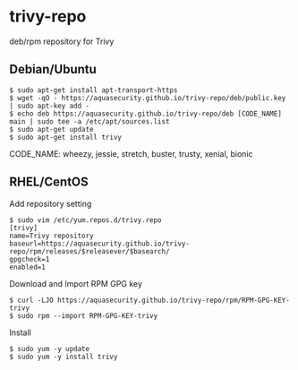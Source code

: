 # trivy-repo
deb/rpm repository for Trivy

## Debian/Ubuntu

```
$ sudo apt-get install apt-transport-https
$ wget -qO - https://aquasecurity.github.io/trivy-repo/deb/public.key | sudo apt-key add -
$ echo deb https://aquasecurity.github.io/trivy-repo/deb [CODE_NAME] main | sudo tee -a /etc/apt/sources.list
$ sudo apt-get update
$ sudo apt-get install trivy
```

CODE_NAME: wheezy, jessie, stretch, buster, trusty, xenial, bionic

## RHEL/CentOS

Add repository setting

```
$ sudo vim /etc/yum.repos.d/trivy.repo
[trivy]
name=Trivy repository
baseurl=https://aquasecurity.github.io/trivy-repo/rpm/releases/$releasever/$basearch/
gpgcheck=1
enabled=1
```

Download and Import RPM GPG key

```
$ curl -LJO https://aquasecurity.github.io/trivy-repo/rpm/RPM-GPG-KEY-trivy
$ sudo rpm --import RPM-GPG-KEY-trivy
```

Install  

```
$ sudo yum -y update
$ sudo yum -y install trivy
```

